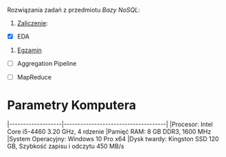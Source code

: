 Rozwiązania zadań z przedmiotu *Bazy NoSQL*:

1. [Zaliczenie](https://github.com/Oski91/no_sql/blob/master/Zadanie1.md):
 - [X] EDA
1. [Egzamin]()
 - [ ] Aggregation Pipeline
 - [ ] MapReduce





# Parametry Komputera 

|-------------------|-------------------------------------|
|Procesor:            Intel Core i5-4460 3.20 GHz, 4 rdzenie 
|Pamięć RAM: 8 GB DDR3, 1600 MHz
|System Operacyjny: Windows 10 Pro x64
|Dysk twardy: Kingston SSD 120 GB, Szybkość zapisu i odczytu 450 MB/s
